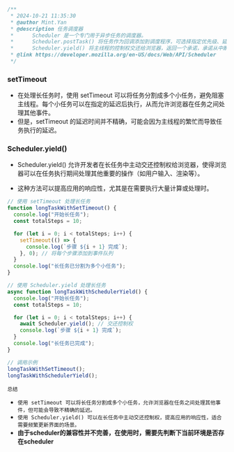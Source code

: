 ```javascript
/**
 * 2024-10-21 11:35:30
 * @author Mint.Yan
 * @description 任务调度器
 *      Scheduler 是一个专门用于异步任务的调度器。
 *      Scheduler.postTask() 将任务作为回调添加到调度程序，可选择指定优先级、延迟和/或中止任务的信号。
 *      Scheduler.yield() 将主线程的控制权交还给浏览器，返回一个承诺，承诺从中断的地方继续执行。
 * @link https://developer.mozilla.org/en-US/docs/Web/API/Scheduler
 */
```

### setTimeout

- 在处理长任务时，使用 setTimeout 可以将任务分割成多个小任务，避免阻塞主线程。每个小任务可以在指定的延迟后执行，从而允许浏览器在任务之间处理其他事件。
- 但是，setTimeout 的延迟时间并不精确，可能会因为主线程的繁忙而导致任务执行的延迟。

### Scheduler.yield()

- Scheduler.yield() 允许开发者在长任务中主动交还控制权给浏览器，使得浏览器可以在任务执行期间处理其他重要的操作（如用户输入、渲染等）。

- 这种方法可以提高应用的响应性，尤其是在需要执行大量计算或处理时。

```javascript
// 使用 setTimeout 处理长任务
function longTaskWithSetTimeout() {
  console.log("开始长任务");
  const totalSteps = 10;

  for (let i = 0; i < totalSteps; i++) {
    setTimeout(() => {
      console.log(`步骤 ${i + 1} 完成`);
    }, 0); // 将每个步骤添加到事件队列
  }
  console.log("长任务已分割为多个小任务");
}

// 使用 Scheduler.yield 处理长任务
async function longTaskWithSchedulerYield() {
  console.log("开始长任务");
  const totalSteps = 10;

  for (let i = 0; i < totalSteps; i++) {
    await Scheduler.yield(); // 交还控制权
    console.log(`步骤 ${i + 1} 完成`);
  }
  console.log("长任务已完成");
}

// 调用示例
longTaskWithSetTimeout();
longTaskWithSchedulerYield();
```

`总结`
- `使用 setTimeout 可以将长任务分割成多个小任务，允许浏览器在任务之间处理其他事件，但可能会导致不精确的延迟。`
- `使用 Scheduler.yield() 可以在长任务中主动交还控制权，提高应用的响应性，适合需要频繁更新界面的场景。`
- **由于scheduler的兼容性并不完善，在使用时，需要先判断下当前环境是否存在scheduler**

